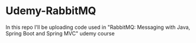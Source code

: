 # Udemy-RabbitMQ
In this repo I'll be uploading code used in "RabbitMQ: Messaging with Java, Spring Boot and Spring MVC" udemy course
